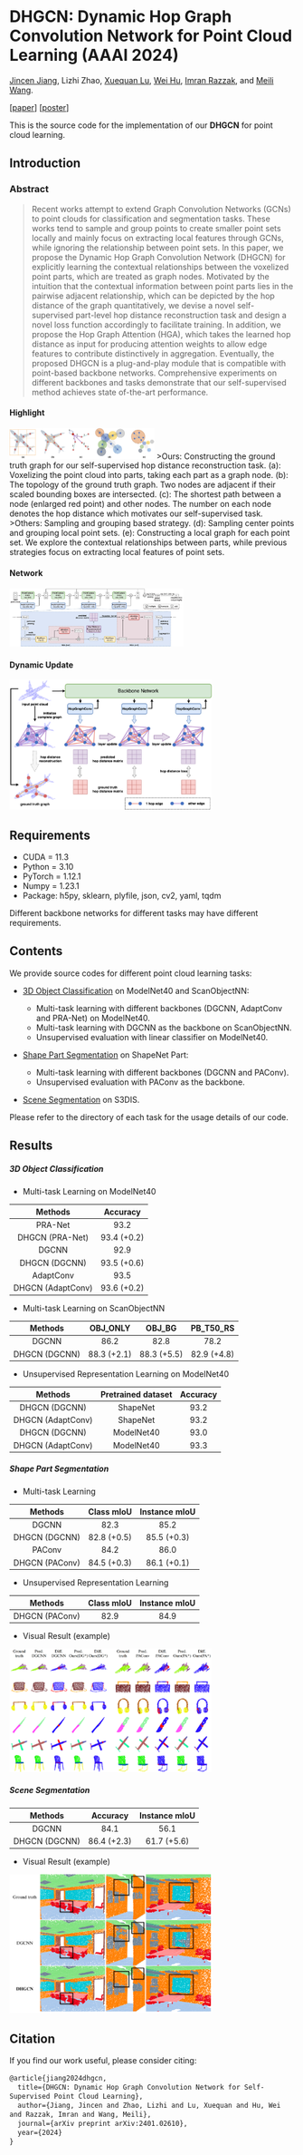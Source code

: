 # DHGCN: Dynamic Hop Graph Convolution Network for Point Cloud Learning (AAAI 2024)

[Jincen Jiang](https://www.jincenjiang.com), Lizhi Zhao, [Xuequan Lu](http://xuequanlu.com/), [Wei Hu](https://www.wict.pku.edu.cn/huwei/), [Imran Razzak](https://imranrazzak.github.io/), and [Meili Wang](https://cie.nwsuaf.edu.cn/szdw/js/2012110003/index.htm).

[[paper](https://arxiv.org/pdf/2401.02610.pdf)]  [[poster](./figure/DHGCN-AAAI2024.pdf)]

This is the source code for the implementation of our **DHGCN** for point cloud learning.

## Introduction
### Abstract
>Recent works attempt to extend Graph Convolution Networks (GCNs) to point clouds for classification and segmentation tasks. These works tend to sample and group points to create smaller point sets locally and mainly focus on extracting local features through GCNs, while ignoring the relationship between point sets. In this paper, we propose the Dynamic Hop Graph Convolution Network (DHGCN) for explicitly learning the contextual relationships between the voxelized point parts, which are treated as graph nodes. Motivated by the intuition that the contextual information between point parts lies in the pairwise adjacent relationship, which can be depicted by the hop distance of the graph quantitatively, we devise a novel self-supervised part-level hop distance reconstruction task and design a novel loss function accordingly to facilitate training. In addition, we propose the Hop Graph Attention (HGA), which takes the learned hop distance as input for producing attention weights to allow edge features to contribute distinctively in aggregation. Eventually, the proposed DHGCN is a plug-and-play module that is compatible with point-based backbone networks. Comprehensive experiments on different backbones and tasks demonstrate that our self-supervised method achieves state of-the-art performance.

#### Highlight
<img src="./figure/motivation.png" alt="img" style="zoom:25%;" />
>Ours: Constructing the ground truth graph for our self-supervised hop distance reconstruction task. (a): Voxelizing the point cloud into parts, taking each part as a graph node. (b): The topology of the ground truth graph. Two nodes are adjacent if their scaled bounding boxes are intersected. (c): The shortest path between a node (enlarged red point) and other nodes. The number on each node denotes the hop distance which motivates our self-supervised task. 
>Others: Sampling and grouping based strategy. (d): Sampling center points and grouping local point sets. (e): Constructing a local graph for each point set. We explore the contextual relationships between parts, while previous strategies focus on extracting local features of point sets.

#### Network
<img src="./figure/overview.jpg" alt="img" style="zoom:30%;" />

#### Dynamic Update
<img src="./figure/update.png" alt="img" style="zoom:35%;" />


## Requirements

* CUDA = 11.3
* Python = 3.10
* PyTorch = 1.12.1
* Numpy = 1.23.1
* Package: h5py, sklearn, plyfile, json, cv2, yaml, tqdm

Different backbone networks for different tasks may have different requirements.

## Contents

We provide source codes for different point cloud learning tasks:

* [3D Object Classification](./obj_cls) on ModelNet40 and ScanObjectNN:
  - Multi-task learning with different backbones (DGCNN, AdaptConv and PRA-Net) on ModelNet40.
  - Multi-task learning with DGCNN as the backbone on ScanObjectNN.
  - Unsupervised evaluation with linear classifier on ModelNet40. 

* [Shape Part Segmentation](./part_seg) on ShapeNet Part:
  - Multi-task learning with different backbones (DGCNN and PAConv).
  - Unsupervised evaluation with PAConv as the backbone. 

* [Scene Segmentation](./scene_seg) on S3DIS.

Please refer to the directory of each task for the usage details of our code.

## Results

#####  3D Object Classification
* Multi-task Learning on ModelNet40

| Methods |  Accuracy |
| :---: |:---: |
| PRA-Net | 93.2 |
| DHGCN (PRA-Net) | 93.4 (+0.2) |
| DGCNN | 92.9 |
| DHGCN (DGCNN) | 93.5 (+0.6) |
| AdaptConv | 93.5 |
| DHGCN (AdaptConv) | 93.6 (+0.2) |

* Multi-task Learning on ScanObjectNN

| Methods | OBJ_ONLY | OBJ_BG | PB_T50_RS|
| :---: |:---: |:---: |:---: |
| DGCNN | 86.2 | 82.8 | 78.2|
| DHGCN (DGCNN) | 88.3 (+2.1) | 88.3 (+5.5) | 82.9 (+4.8) |

* Unsupervised Representation Learning on ModelNet40

| Methods |  Pretrained dataset | Accuracy |
| :---: | :---: | :---: |
| DHGCN (DGCNN) | ShapeNet | 93.2 |
| DHGCN (AdaptConv) | ShapeNet | 93.2 |
| DHGCN (DGCNN) | ModelNet40 | 93.0 |
| DHGCN (AdaptConv) | ModelNet40 |93.3|

#####  Shape Part Segmentation

* Multi-task Learning

| Methods | Class mIoU | Instance mIoU |
| :---: | :---: | :---: |
| DGCNN | 82.3 | 85.2 |
| DHGCN (DGCNN) | 82.8 (+0.5) | 85.5 (+0.3) |
| PAConv | 84.2 | 86.0 |
| DHGCN (PAConv) | 84.5 (+0.3) |86.1 (+0.1)|

* Unsupervised Representation Learning

| Methods | Class mIoU | Instance mIoU |
| :---: | :---: | :---: |
| DHGCN (PAConv) | 82.9 | 84.9 |

* Visual Result (example)
<img src="./figure/shapenet.png" alt="img" style="zoom:35%;" />

#####  Scene Segmentation
| Methods | Accuracy | Instance mIoU |
| :---: | :---: | :---: |
| DGCNN | 84.1 | 56.1 |
| DHGCN (DGCNN) | 86.4 (+2.3) | 61.7 (+5.6) |

* Visual Result (example)
<img src="./figure/s3dis.png" alt="img" style="zoom:35%;" />

## Citation

If you find our work useful, please consider citing:

```
@article{jiang2024dhgcn,
  title={DHGCN: Dynamic Hop Graph Convolution Network for Self-Supervised Point Cloud Learning},
  author={Jiang, Jincen and Zhao, Lizhi and Lu, Xuequan and Hu, Wei and Razzak, Imran and Wang, Meili},
  journal={arXiv preprint arXiv:2401.02610},
  year={2024}
}
```